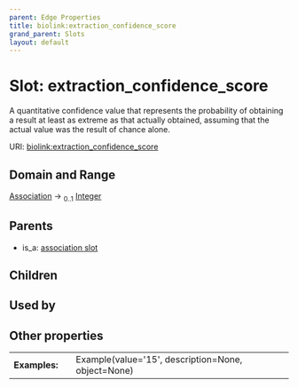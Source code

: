 ```yaml
---
parent: Edge Properties
title: biolink:extraction_confidence_score
grand_parent: Slots
layout: default
---
```


# Slot: extraction_confidence_score


A quantitative confidence value that represents the probability of obtaining a result at least as extreme as that actually obtained, assuming that the actual value was the result of chance alone.

URI: [biolink:extraction_confidence_score](https://w3id.org/biolink/vocab/extraction_confidence_score)

## Domain and Range

[Association](Association.md) ->  <sub>0..1</sub> [Integer](types/Integer.md)

## Parents

 *  is_a: [association slot](association_slot.md)

## Children


## Used by


## Other properties

|  |  |  |
| --- | --- | --- |
| **Examples:** | | Example(value='15', description=None, object=None) |

